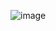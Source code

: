 ![image](https://github.com/SamreenAsif/Calculator/assets/105795259/408088b1-5215-4408-bb9f-b97f343bfa88)
